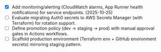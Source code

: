 - [x] Add monitoring/alerting (CloudWatch alarms, App Runner health notifications) for service endpoints. (2025-10-25)
- [ ] Evaluate migrating Auth0 secrets to AWS Secrets Manager (with Terraform) for rotation support.
- [ ] Define promotion policy (dev → staging → prod) with manual approval gates in Actions workflows.
- [ ] Scaffold production environment (Terraform env + GitHub environment secrets) mirroring staging pattern.
